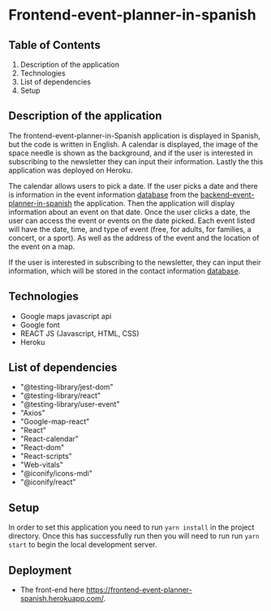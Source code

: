 # Frontend-event-planner-in-spanish
## Table of Contents 
1. Description of the application
2. Technologies 
3. List of dependencies
4. Setup
 
## Description of the application
The frontend-event-planner-in-Spanish application is displayed in Spanish, but the code is written in English.  A calendar is displayed, the image of the space needle is shown as the background, and if the user is interested in subscribing to the newsletter they can input their information. Lastly the this application was deployed on Heroku.

The calendar allows users to pick a date. If the user picks a date and there is information in the event information [database](https://backend-event-planner-spanish.herokuapp.com/event_info) from the [backend-event-planner-in-spanish](https://github.com/nancy-lee89/backend-event-planner-in-spanish)
the application. Then the application will display information about an event on that date. Once the user clicks a date, the user can access the event or events on the date picked. Each event listed will have the date, time, and type of event (free, for adults, for families, a concert, or a sport). As well as the address of the event and the location of the event on a map. 

If the user is interested in subscribing to the newsletter, they can input their information, which will be stored in the contact information [database](https://backend-event-planner-spanish.herokuapp.com/contact_info). 


## Technologies

- Google maps javascript api
- Google font
- REACT JS (Javascript, HTML, CSS) 
- Heroku

## List of dependencies 
- "@testing-library/jest-dom"
- "@testing-library/react"
- "@testing-library/user-event"
- "Axios"
- "Google-map-react"
- "React"
- "React-calendar"
- "React-dom"
- "React-scripts"
- "Web-vitals"
- "@iconify/icons-mdi"   
- "@iconify/react"


## Setup 
In order to set this application you need to run `yarn install` in the project directory.  Once this has successfully run then you will need to run run `yarn start` to begin the local development server. 

## Deployment 
- The front-end here https://frontend-event-planner-spanish.herokuapp.com/.




